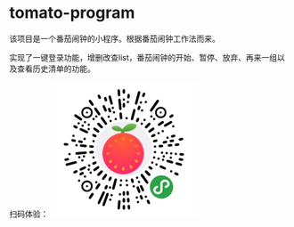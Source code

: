 # tomato-program

该项目是一个番茄闹钟的小程序。根据番茄闹钟工作法而来。

实现了一键登录功能，增删改查list，番茄闹钟的开始、暂停、放弃、再来一组以及查看历史清单的功能。

扫码体验：
![Image text](https://raw.githubusercontent.com/wuxuweilalala/tomato-program/master/images/todo.png)
